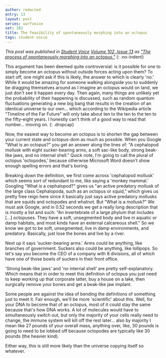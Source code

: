 ```yaml
---
author: redacted
entry: 13
layout: post
series: uwrfvoice
set: 102
title: The feasibility of spontaneously morphing into an octopus
tags: student-voice
---
```


*This post was published in [Student Voice](http://uwrfvoice.com) [Volume 102,
Issue 13](http://uwrfvoice.com/pdf/160205studentvoice.pdf) as ["The process of
spontaneously morphing into an octopus."](http://uwrfvoice.com/etcetera/15704)*
{: .no-indent}

This argument has been deemed quite controversial: is it possible for one to
simply become an octopus without outside forces acting upon them? To start off,
one might ask if this is likely, the answer to which is clearly 'no.' While it
would be amazing for someone walking alongside you to suddenly be dragging
themselves around as I imagine an octopus would on land, we just don't see it
happen every day. Then again, many things are unlikely yet the probability of
their happening is discussed, such as random quantum fluctuations generating a
new big bang that results in the creation of an identical universe to our own...
which according to the Wikipedia article "Timeline of the Far Future" will only
take about ten to the ten to the ten to the fifty-eight years. I honestly can't
think of a good way to read that number... moving on.
{: .dropcap}

Now, the easiest way to become an octopus is to shorten the gap between your
current state and octopus-dom as much as possible. When you Google "What is an
octopus?" you get an answer along the lines of: "A cephalopod mollusk with eight
sucker-bearing arms, a soft sac-like body, strong beak-like jaws, and no
internal shell." Quick note, I'm going to call the plural of octopus
'octopodes,' because otherwise Microsoft Word doesn't show enough spelling
errors and that's boring.

Breaking down the definition, we first come across 'cephalopod mollusk' which
seems sort of redundant to me, like saying a 'monkey mammal.' Googling "What is
a cephalopod?" gives us "an active predatory mollusk of the large class
Cephalopoda, such as an octopus or squid," which gives us pretty free reign here
since it basically just says active predatory mollusks that are squids and
octopodes and whatnot. But "What is a mollusk?" We must ask Google, and in 0.52
seconds we get a really long description that is mostly a list and such: "An
invertebrate of a large phylum that includes [...] octopuses. They have a soft,
unsegmented body and live in aquatic or damp habitats, and most kinds have an
external calcareous shell." So we know we got to be soft, unsegmented, live in
damp environments, and predatory. Basically, just lose the bones and live by a
river.

Next up it says 'sucker-bearing arms.' Arms could be anything, like branches of
government. Suckers also could be anything, like lollipops. So let's say you
become the CEO of a company with 8 divisions, all of which have one of those
bowls of suckers in their front office.

'Strong beak-like jaws' and 'no internal shell' are pretty self-explanatory.
Which means that in order to meet this definition of octopus you just need to
keep working up that corporate latter, buy a house on a lake, then surgically
remove your bones and get a beak-like jaw implant.

Some people are against the idea of bending the definitions of something just to
meet it. Fair enough, we'll be more 'scientific' about this. Well, for your DNA
to become that of an octopus, most of it could stay the same because that's how
DNA works. A lot of molecules would have to simultaneously switch out, but only
the majority of your cells really need to change, the immune system will kill
off the rest later... also by majority I mean like 27 pounds of your overall
mass, anything over, like, 30 pounds is going to need to be lobbed off because
octopodes are typically like 30 pounds (the heavier kind).

Either way, this is still more likely than the universe copying itself so
whatever.

